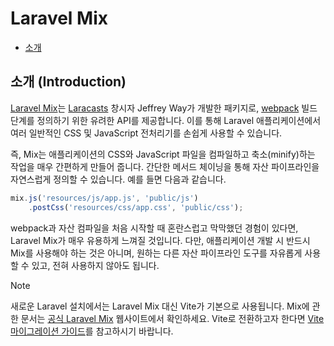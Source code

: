 # Laravel Mix

- [소개](#introduction)

<a name="introduction"></a>
## 소개 (Introduction)

[Laravel Mix](https://github.com/laravel-mix/laravel-mix)는 [Laracasts](https://laracasts.com) 창시자 Jeffrey Way가 개발한 패키지로, [webpack](https://webpack.js.org) 빌드 단계를 정의하기 위한 유려한 API를 제공합니다. 이를 통해 Laravel 애플리케이션에서 여러 일반적인 CSS 및 JavaScript 전처리기를 손쉽게 사용할 수 있습니다.

즉, Mix는 애플리케이션의 CSS와 JavaScript 파일을 컴파일하고 축소(minify)하는 작업을 매우 간편하게 만들어 줍니다. 간단한 메서드 체이닝을 통해 자산 파이프라인을 자연스럽게 정의할 수 있습니다. 예를 들면 다음과 같습니다.

```js
mix.js('resources/js/app.js', 'public/js')
    .postCss('resources/css/app.css', 'public/css');
```

webpack과 자산 컴파일을 처음 시작할 때 혼란스럽고 막막했던 경험이 있다면, Laravel Mix가 매우 유용하게 느껴질 것입니다. 다만, 애플리케이션 개발 시 반드시 Mix를 사용해야 하는 것은 아니며, 원하는 다른 자산 파이프라인 도구를 자유롭게 사용할 수 있고, 전혀 사용하지 않아도 됩니다.

> [!NOTE]
> 새로운 Laravel 설치에서는 Laravel Mix 대신 Vite가 기본으로 사용됩니다. Mix에 관한 문서는 [공식 Laravel Mix](https://laravel-mix.com/) 웹사이트에서 확인하세요. Vite로 전환하고자 한다면 [Vite 마이그레이션 가이드](https://github.com/laravel/vite-plugin/blob/main/UPGRADE.md#migrating-from-laravel-mix-to-vite)를 참고하시기 바랍니다.
